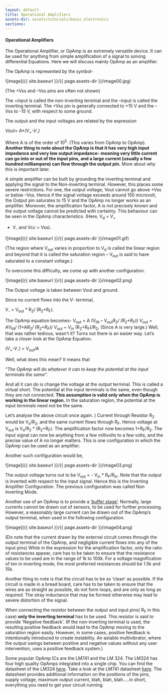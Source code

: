 ```yaml
---
layout: default
title: Operational Amplifiers
assets-dir: assets/tutorials/basic_electronics
sections:
---
```


#### Operational Amplifiers

The Operational Amplifier, or OpAmp is an extremely versatile device. 
It can be used for anything from simple amplification of a signal to 
solving differential Equations. Here we will discuss mainly OpAmp as an 
amplifier.

The OpAmp is represented by the symbol-

![image]({{ site.baseurl }}/{{ page.assets-dir }}/image00.jpg)

(The +Vss and –Vss pins are often not shown)

The +input is called the non-inverting terminal and the –input is called the inverting terminal.
The +Vss pin is generally connected to +15 V and the –Vss to -15 V, with respect to some ground.

The output and the input voltages are related by the expression

_Vout= A*(V<sub>+</sub>-V<sub>-</sub>)_

Where A is of the order of 10<sup>5</sup>. (This varies from OpAmp to OpAmp). **Another thing to 
note about the OpAmp is that it has very high input impedance and very low output impedance- 
meaning very little current can go into or out of the input pins, and a large current (usually 
a few hundred milliampere) can flow through the output pin.** More about why this is important later.

A simple amplifier can be built by grounding the inverting terminal and applying the signal to the 
Non-inverting terminal. However, this places some severe restrictions. For one, the output voltage,
 Vout cannot go above +Vss or below –Vss. Hence if the signal voltage exceeds around 150 microvolt, 
 the Output pin saturates to 15 V and the OpAmp no longer works as an amplifier. Moreover, the 
 amplification factor, A is not precisely known and the output voltage cannot be predicted with 
 certainty. This behaviour can be seen in the OpAmp characteristics. (Here, V<sub>d</sub> = V<sub>+</sub>
  - V<sub>-</sub> and Vcc = Vss).

![image]({{ site.baseurl }}/{{ page.assets-dir }}/image01.gif)

(The region where V<sub>out</sub> varies in proportion to V<sub>d</sub> is called the linear region 
and beyond that it is called the saturation region – V<sub>out</sub> is said to have saturated to a 
constant voltage.)

To overcome this difficulty, we come up with another configuration.

![image]({{ site.baseurl }}/{{ page.assets-dir }}/image02.png)

The Output voltage is taken between Vout and ground.


Since no current flows into the V- terminal, 

V<sub>-</sub> = V<sub>out</sub> * R<sub>2</sub>/ (R<sub>2</sub>+R<sub>F</sub>).

The OpAmp equation becomes-
V<sub>out</sub> = A (V<sub>IN</sub> – V<sub>out</sub>*R<sub>2</sub>/ (R<sub>2</sub>+R<sub>F</sub>))
V<sub>out</sub> = A*V<sub>IN</sub>/ (1+A*R<sub>2</sub>/ (R<sub>2</sub>+R<sub>F</sub>))
V<sub>out</sub> ~ V<sub>in</sub>* (R<sub>2</sub>+R<sub>F</sub>)/R<sub>2</sub>,			(Since A is very large.)
Well, that was rather tedious, wasn’t it? Turns out there is an easier way. Let’s take a closer look at 
the OpAmp Equation.

_(V<sub>+</sub>-V<sub>-</sub>) = V<sub>out</sub>/A_

Well, what does this mean? It means that 

_“The OpAmp will do whatever it can to keep the potential at the input terminals the same”._

And all it can do is change the voltage at the output terminal. This is called a virtual short. The potential 
at the input terminals is the same, even though they are not connected. **This assumption is valid only when the 
OpAmp is working in the linear region.** In the saturation region, the potential at the input terminals need not 
be the same.

Let’s analyse the above circuit once again.
)
Current through Resistor R<sub>2</sub> would be V<sub>s</sub>/R<sub>2</sub>, and the same current flows through 
R<sub>F</sub>. Hence voltage at V<sub>out</sub> is V<sub>s</sub>/R<sub>2</sub> * (R<sub>2</sub>+R<sub>F</sub>). 
The amplification factor now becomes 1+R<sub>F</sub>/R<sub>2</sub>. The input signal can now be anything from a 
few millivolts to a few volts, and the precise value of A no longer matters. This is one configuration in which 
the OpAmp can be used as an amplifier. 

Another such configuration would be,

![image]({{ site.baseurl }}/{{ page.assets-dir }}/image03.png)

The output voltage turns out to be
V<sub>out</sub> = - V<sub>in</sub> * R<sub>F</sub>/R<sub>in</sub>.
Note that the output is inverted with respect to the input signal. Hence this is the Inverting Amplifier 
Configuration. The previous configuration was called Non Inverting Mode.

Another use of an OpAmp is to provide a [‘buffer stage’](https://en.wikipedia.org/wiki/Buffer_amplifier). 
Normally, large currents cannot be drawn out of sensors, to be used for further processing. However, a reasonably 
large current can be drawn out of the OpAmp’s output terminal, when used in the following configuration.

![image]({{ site.baseurl }}/{{ page.assets-dir }}/image04.png)

(Do note that the current drawn by the external circuit comes through the output terminal of the OpAmp, and 
negligible current flows into any of the input pins) While in the expression for the amplification factor, 
only the ratio of resistances appear, care has to be taken to ensure that the resistance values to be used are 
in the range of 1k to 100k. For a voltage magnification of ten in inverting mode, the most preferred resistances 
should be 1.5k and 15k.

Another thing to note is that the circuit has to be as ‘clean’ as possible. If the circuit is made in a bread board, 
care has to be taken to ensure that the wires are as straight as possible, do not form loops, and are only as long 
as required. The stray inductance that may be formed otherwise may lead to severe distortion of the signal.

When connecting the resistor between the output and input pins( R<sub>F</sub> in this case) **only the inverting 
terminal** has to be used. This resistor is said to provide ‘Negative feedback’. (If the non-inverting terminal is used, 
the resulting positive feedback would lead to the OpAmp moving to the saturation region easily. However, in some cases, 
positive feedback is intentionally introduced to create instability. An astable multivibrator, where the output swings 
between positive and negative values without any user intervention, uses a positive feedback system.)

Some popular OpAmp ICs are the LM741 and the LM 324. The LM324 has four high quality OpAmps integrated into a single 
chip. You can find the datasheet of the LM324 [here](http://www.engineersgarage.com/sites/default/files/LM324.pdf). 
Take a look at the LM741 datasheet [here](http://www.ti.com/lit/ds/symlink/lm741.pdf). The datasheet provides additional 
information on the positions of the pins, supply voltage, maximum output current, blah, blah, blah…..in short, 
everything you need to get your circuit running. 